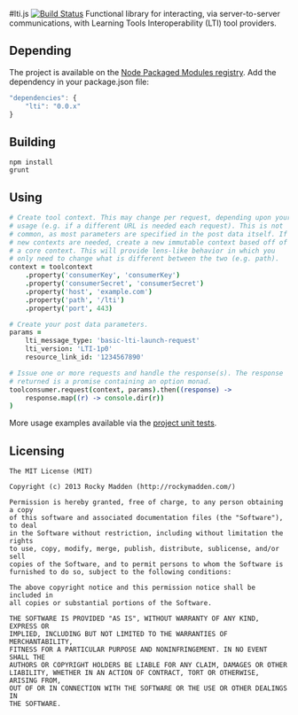 #lti.js [![Build Status](https://travis-ci.org/rockymadden/lti.js.png?branch=master)](http://travis-ci.org/rockymadden/lti.js)
Functional library for interacting, via server-to-server communications, with Learning Tools Interoperability (LTI) tool providers.

## Depending
The project is available on the [Node Packaged Modules registry](https://npmjs.org/package/lti). Add the dependency in your package.json file:

```javascript
"dependencies": {
	"lti": "0.0.x"
}
```

## Building
```shell
npm install
grunt
```

## Using
```coffeescript
# Create tool context. This may change per request, depending upon your
# usage (e.g. if a different URL is needed each request). This is not
# common, as most parameters are specified in the post data itself. If
# new contexts are needed, create a new immutable context based off of
# a core context. This will provide lens-like behavior in which you
# only need to change what is different between the two (e.g. path).
context = toolcontext
	.property('consumerKey', 'consumerKey')
	.property('consumerSecret', 'consumerSecret')
	.property('host', 'example.com')
	.property('path', '/lti')
	.property('port', 443)

# Create your post data parameters. 
params =
	lti_message_type: 'basic-lti-launch-request'
	lti_version: 'LTI-1p0'
	resource_link_id: '1234567890'

# Issue one or more requests and handle the response(s). The response
# returned is a promise containing an option monad.
toolconsumer.request(context, params).then((response) ->
	response.map((r) -> console.dir(r))
)
```
More usage examples available via the [project unit tests](https://github.com/rockymadden/lti.js/tree/master/source/test/coffeescript/lib).

## Licensing
```
The MIT License (MIT)

Copyright (c) 2013 Rocky Madden (http://rockymadden.com/)

Permission is hereby granted, free of charge, to any person obtaining a copy
of this software and associated documentation files (the "Software"), to deal
in the Software without restriction, including without limitation the rights
to use, copy, modify, merge, publish, distribute, sublicense, and/or sell
copies of the Software, and to permit persons to whom the Software is
furnished to do so, subject to the following conditions:

The above copyright notice and this permission notice shall be included in
all copies or substantial portions of the Software.

THE SOFTWARE IS PROVIDED "AS IS", WITHOUT WARRANTY OF ANY KIND, EXPRESS OR
IMPLIED, INCLUDING BUT NOT LIMITED TO THE WARRANTIES OF MERCHANTABILITY,
FITNESS FOR A PARTICULAR PURPOSE AND NONINFRINGEMENT. IN NO EVENT SHALL THE
AUTHORS OR COPYRIGHT HOLDERS BE LIABLE FOR ANY CLAIM, DAMAGES OR OTHER
LIABILITY, WHETHER IN AN ACTION OF CONTRACT, TORT OR OTHERWISE, ARISING FROM,
OUT OF OR IN CONNECTION WITH THE SOFTWARE OR THE USE OR OTHER DEALINGS IN
THE SOFTWARE.
```